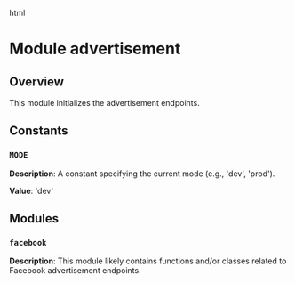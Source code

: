 html
<h1>Module advertisement</h1>

<h2>Overview</h2>
<p>This module initializes the advertisement endpoints.</p>

<h2>Constants</h2>

<h3><code>MODE</code></h3>

<p><strong>Description</strong>:  A constant specifying the current mode (e.g., 'dev', 'prod').</p>
<p><strong>Value</strong>: 'dev'</p>


<h2>Modules</h2>

<h3><code>facebook</code></h3>

<p><strong>Description</strong>: This module likely contains functions and/or classes related to Facebook advertisement endpoints.</p>